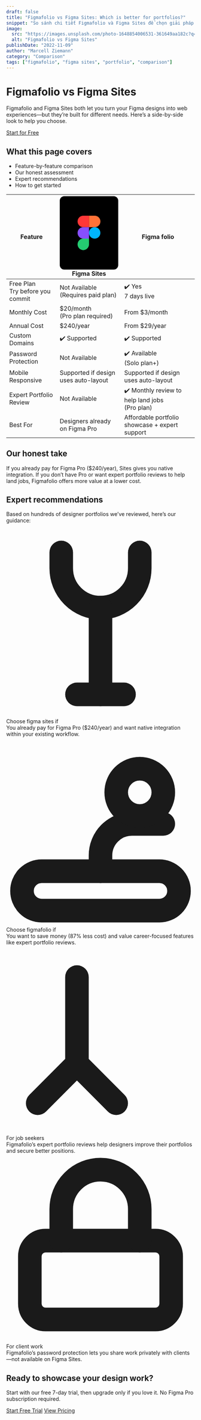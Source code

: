 ```yaml
---
draft: false
title: "Figmafolio vs Figma Sites: Which is better for portfolios?"
snippet: "So sánh chi tiết Figmafolio và Figma Sites để chọn giải pháp portfolio phù hợp nhất cho bạn."
image:
  src: "https://images.unsplash.com/photo-1648854006531-361649aa182c?q=80&w=1170&auto=format&fit=crop&ixlib=rb-4.1.0&ixid=M3wxMjA3fDB8MHxwaG90by1wYWdlfHx8fGVufDB8fHx8fA%3D%3D"
  alt: "Figmafolio vs Figma Sites"
publishDate: "2022-11-09"
author: "Marcell Ziemann"
category: "Comparison"
tags: ["figmafolio", "figma sites", "portfolio", "comparison"]
---
```


<!-- Hero -->
<div class="text-center max-w-2xl mx-auto mt-10 mb-8">
  <h1 class="text-4xl md:text-5xl font-extrabold mb-4">Figmafolio vs Figma Sites</h1>
  <p class="text-gray-600 mb-6">Figmafolio and Figma Sites both let you turn your Figma designs into web experiences—but they’re built for different needs. Here’s a side-by-side look to help you choose.</p>
  <a href="#" id="blog-start-link" class="inline-block bg-[#4d9f70] text-white px-6 py-3 rounded-full font-semibold text-lg shadow hover:bg-[#388e5c] transition underline">Start for Free</a>
</div>

<!-- What this page covers -->
<div class="bg-[#f8fafc] py-8 mb-8">
  <div class="max-w-3xl mx-auto">
    <h2 class="text-2xl font-bold mb-3">What this page covers</h2>
    <ul class="text-[#4d9f70] font-medium space-y-1">
      <li>Feature-by-feature comparison</li>
      <li>Our honest assessment</li>
      <li>Expert recommendations</li>
      <li>How to get started</li>
    </ul>
  </div>
</div>

<!-- Comparison Table -->
<div class="max-w-6xl mx-auto mb-16">
  <div class="bg-white rounded-3xl shadow-lg p-0 overflow-x-auto">
    <table class="min-w-full text-left border-separate [border-spacing:0]">
      <thead>
        <tr>
          <th class="py-6 px-8 text-left font-bold text-xl bg-white rounded-tl-3xl align-middle">Feature</th>
          <th class="py-6 px-8 text-center font-bold text-xl bg-white align-middle">
            <span class="inline-flex items-center justify-center w-full">
              <svg class="w-7 h-7 mr-2" viewBox="0 0 1024 1280" fill="none" xmlns="http://www.w3.org/2000/svg">
                <rect width="1024" height="1280" rx="80" fill="black"/>
                <path d="M312 840C312 784.772 356.772 740 412 740H512V840C512 895.228 467.228 940 412 940C356.772 940 312 895.228 312 840Z" fill="#24CB71"/>
                <path d="M512 340V540H612C667.228 540 712 495.228 712 440C712 384.772 667.228 340 612 340H512Z" fill="#FF7237"/>
                <path d="M611.167 740C666.395 740 711.167 695.228 711.167 640C711.167 584.772 666.395 540 611.167 540C555.939 540 511.167 584.772 511.167 640C511.167 695.228 555.939 740 611.167 740Z" fill="#00B6FF"/>
                <path d="M312 440C312 495.228 356.772 540 412 540H512V340H412C356.772 340 312 384.772 312 440Z" fill="#FF3737"/>
                <path d="M312 640C312 695.228 356.772 740 412 740H512V540H412C356.772 540 312 584.772 312 640Z" fill="#874FFF"/>
              </svg>
              Figma Sites
            </span>
          </th>
          <th class="py-6 px-8 text-center font-bold text-xl bg-[#f6fef9] rounded-tr-3xl border-t-4 border-r-4 border-b-4 border-l-4 border-[#4d9f70] align-middle">
            <span class="inline-flex items-center justify-center w-full">
              <span class="text-[#3a5e3a] font-bold">Figma</span>
              <span class="text-[#4d9f70] font-bold ml-1">folio</span>
            </span>
          </th>
        </tr>
      </thead>
      <tbody class="text-lg">
        <tr>
          <td class="py-6 px-8 text-gray-700 align-middle bg-white">Free Plan <br/><span class="text-xs text-gray-400">Try before you commit</span></td>
          <td class="py-6 px-8 text-center text-gray-500 align-middle bg-white">Not Available<br/><span class="text-xs text-gray-400">(Requires paid plan)</span></td>
          <td class="py-6 px-8 text-center text-[#4d9f70] font-semibold align-middle bg-[#f6fef9] border-r-4 border-l-4 border-[#4d9f70]">✔️ Yes<br/><span class="text-xs text-gray-400">7 days live</span></td>
        </tr>
        <tr>
          <td class="py-6 px-8 text-gray-700 align-middle bg-white">Monthly Cost</td>
          <td class="py-6 px-8 text-center text-gray-700 align-middle bg-white">$20/month<br/><span class="text-xs text-gray-400">(Pro plan required)</span></td>
          <td class="py-6 px-8 text-center text-[#4d9f70] font-semibold align-middle bg-[#f6fef9] border-r-4 border-l-4 border-[#4d9f70]">From $3/month</td>
        </tr>
        <tr>
          <td class="py-6 px-8 text-gray-700 align-middle bg-white">Annual Cost</td>
          <td class="py-6 px-8 text-center text-gray-700 align-middle bg-white">$240/year</td>
          <td class="py-6 px-8 text-center text-[#4d9f70] font-semibold align-middle bg-[#f6fef9] border-r-4 border-l-4 border-[#4d9f70]">From $29/year</td>
        </tr>
        <tr>
          <td class="py-6 px-8 text-gray-700 align-middle bg-white">Custom Domains</td>
          <td class="py-6 px-8 text-center font-semibold align-middle text-[#4d9f70] bg-white">✔️ Supported</td>
          <td class="py-6 px-8 text-center font-semibold align-middle text-[#4d9f70] bg-[#f6fef9] border-r-4 border-l-4 border-[#4d9f70]">✔️ Supported</td>
        </tr>
        <tr>
          <td class="py-6 px-8 text-gray-700 align-middle bg-white">Password Protection</td>
          <td class="py-6 px-8 text-center text-gray-500 align-middle bg-white">Not Available</td>
          <td class="py-6 px-8 text-center font-semibold align-middle text-[#4d9f70] bg-[#f6fef9] border-r-4 border-l-4 border-[#4d9f70]">✔️ Available<br/><span class="text-xs text-gray-400">(Solo plan+)</span></td>
        </tr>
        <tr>
          <td class="py-6 px-8 text-gray-700 align-middle bg-white">Mobile Responsive</td>
          <td class="py-6 px-8 text-center text-gray-700 align-middle bg-white">Supported if design uses auto-layout</td>
          <td class="py-6 px-8 text-center align-middle text-gray-700 bg-[#f6fef9] border-r-4 border-l-4 border-[#4d9f70]">Supported if design uses auto-layout</td>
        </tr>
        <tr>
          <td class="py-6 px-8 text-gray-700 align-middle bg-white">Expert Portfolio Review</td>
          <td class="py-6 px-8 text-center text-gray-500 align-middle bg-white">Not Available</td>
          <td class="py-6 px-8 text-center font-semibold align-middle text-[#4d9f70] bg-[#f6fef9] border-r-4 border-l-4 border-[#4d9f70]">✔️ Monthly review to help land jobs<br/><span class="text-xs text-gray-400">(Pro plan)</span></td>
        </tr>
        <tr>
          <td class="py-6 px-8 text-gray-700 align-middle bg-white rounded-bl-3xl">Best For</td>
          <td class="py-6 px-8 text-center text-gray-700 align-middle bg-white">Designers already on Figma Pro</td>
          <td class="py-6 px-8 text-center align-middle text-gray-700 bg-[#f6fef9] border-b-4 border-r-4 border-l-4 border-[#4d9f70] rounded-br-3xl">Affordable portfolio showcase + expert support</td>
        </tr>
      </tbody>
    </table>
  </div>
</div>

<!-- Honest Take -->
<div class="max-w-3xl mx-auto mb-12">
  <h2 class="text-2xl font-bold mb-3 text-center">Our honest take</h2>
  <p class="text-center text-gray-600">If you already pay for Figma Pro ($240/year), Sites gives you native integration. If you don’t have Pro or want expert portfolio reviews to help land jobs, Figmafolio offers more value at a lower cost.</p>
</div>

<!-- Expert Recommendations -->
<div class="max-w-5xl mx-auto mb-12">
  <h2 class="text-2xl font-bold mb-3 text-center">Expert recommendations</h2>
  <p class="text-center text-gray-600 mb-6">Based on hundreds of designer portfolios we’ve reviewed, here’s our guidance:</p>
  <div class="grid md:grid-cols-2 gap-8">
    <!-- Box 1 -->
    <div class="bg-[#f8fafc] rounded-2xl p-8 flex flex-col items-start shadow-md h-full">
      <div class="mb-4">
        <svg class="w-10 h-10 text-[#24cb71]" fill="none" stroke="currentColor" stroke-width="3" viewBox="0 0 24 24">
          <path d="M7 3v2a5 5 0 0 0 5 5h0a5 5 0 0 0 5-5V3" stroke-linecap="round" stroke-linejoin="round"/>
          <path d="M12 21V10" stroke-linecap="round" stroke-linejoin="round"/>
          <path d="M9 21h6" stroke-linecap="round" stroke-linejoin="round"/>
        </svg>
      </div>
      <div class="font-bold text-xl mb-2">Choose figma sites if</div>
      <div class="text-gray-600 text-base">You already pay for Figma Pro ($240/year) and want native integration within your existing workflow.</div>
    </div>
    <!-- Box 2 -->
    <div class="bg-[#f8fafc] rounded-2xl p-8 flex flex-col items-start shadow-md h-full">
      <div class="mb-4">
        <!-- Icon hand/money -->
        <svg class="w-10 h-10 text-[#24cb71]" fill="none" stroke="currentColor" stroke-width="3" viewBox="0 0 24 24">
          <path d="M12 17v-2a4 4 0 0 1 4-4h4" stroke-linecap="round" stroke-linejoin="round"/>
          <rect x="2" y="17" width="20" height="5" rx="2.5" stroke-linecap="round" stroke-linejoin="round"/>
          <circle cx="17" cy="7" r="3" stroke-linecap="round" stroke-linejoin="round"/>
        </svg>
      </div>
      <div class="font-bold text-xl mb-2">Choose figmafolio if</div>
      <div class="text-gray-600 text-base">You want to save money (87% less cost) and value career-focused features like expert portfolio reviews.</div>
    </div>
    <!-- Box 3 -->
    <div class="bg-[#f8fafc] rounded-2xl p-8 flex flex-col items-start shadow-md h-full">
      <div class="mb-4">
        <!-- Icon rocket -->
        <svg class="w-10 h-10 text-[#24cb71]" fill="none" stroke="currentColor" stroke-width="3" viewBox="0 0 24 24">
          <path d="M4 20l5-5m0 0l5 5m-5-5V4" stroke-linecap="round" stroke-linejoin="round"/>
        </svg>
      </div>
      <div class="font-bold text-xl mb-2">For job seekers</div>
      <div class="text-gray-600 text-base">Figmafolio’s expert portfolio reviews help designers improve their portfolios and secure better positions.</div>
    </div>
    <!-- Box 4 -->
    <div class="bg-[#f8fafc] rounded-2xl p-8 flex flex-col items-start shadow-md h-full">
      <div class="mb-4">
        <!-- Icon lock -->
        <svg class="w-10 h-10 text-[#24cb71]" fill="none" stroke="currentColor" stroke-width="3" viewBox="0 0 24 24">
          <rect x="3" y="11" width="18" height="10" rx="2" stroke-linecap="round" stroke-linejoin="round"/>
          <path d="M7 11V7a5 5 0 0 1 10 0v4" stroke-linecap="round" stroke-linejoin="round"/>
        </svg>
      </div>
      <div class="font-bold text-xl mb-2">For client work</div>
      <div class="text-gray-600 text-base">Figmafolio’s password protection lets you share work privately with clients—not available on Figma Sites.</div>
    </div>
  </div>
</div>

<div class="max-w-[1280px] mx-auto mb-16">
  <div class="bg-[#f8fafc] rounded-2xl p-8 flex flex-col md:flex-row items-center justify-between gap-12">
    <div class="flex-1">
      <h2 class="text-2xl font-bold mb-2">Ready to showcase your design work?</h2>
      <p class="mb-4 text-gray-600">Start with our free 7-day trial, then upgrade only if you love it. No Figma Pro subscription required.</p>
      <a href="#" id="blog-start-trial-link" class="inline-block bg-[#4d9f70] text-white px-6 py-3 rounded-full font-semibold text-lg shadow hover:bg-[#388e5c] transition mr-2">Start Free Trial</a>
      <a href="#" id="blog-view-pricing-link" class="inline-block border border-[#4d9f70] text-[#4d9f70] px-6 py-3 rounded-full font-semibold text-lg hover:bg-[#e6f4ec] transition">View Pricing</a>
    </div>
    <div class="flex-shrink-0">
      <!-- <div class="bg-[#f8fafc] rounded-2xl border border-[#E5EAF0] w-[440px] h-[260px] md:w-[520px] md:h-[320px] flex items-center justify-center">
        <img src="/src/assets/showcase.png" alt="Showcase" class="object-cover w-full h-full rounded-2xl" />
      </div> -->
    </div>
  </div>
</div>

<script>
  // Language detection logic
  const getCurrentLanguage = () => {
    // Try to get language from URL path first
    const pathSegments = window.location.pathname.split('/');
    const langFromPath = pathSegments[1];
    
    // Supported languages
    const supportedLangs = ['en', 'es', 'de', 'zh', 'jp', 'fr'];
    
    if (supportedLangs.includes(langFromPath)) {
      return langFromPath;
    }
    
    // Fallback to browser language
    const browserLang = navigator.language.split('-')[0];
    return supportedLangs.includes(browserLang) ? browserLang : 'en';
  };

  // Update all blog links with current language
  const updateBlogLinks = () => {
    const currentLanguage = getCurrentLanguage();
    const authUrl = `https://app.figmafolio.com/${currentLanguage}/auth`;
    const pricingUrl = `/pricing`;
    
    // Update hero start link
    const heroStartLink = document.getElementById('blog-start-link');
    if (heroStartLink) {
      heroStartLink.href = authUrl;
    }
    
    // Update start trial link
    const startTrialLink = document.getElementById('blog-start-trial-link');
    if (startTrialLink) {
      startTrialLink.href = authUrl;
    }
    
    // Update view pricing link
    const viewPricingLink = document.getElementById('blog-view-pricing-link');
    if (viewPricingLink) {
      viewPricingLink.href = pricingUrl;
    }
  };

  // Update links when page loads
  document.addEventListener('DOMContentLoaded', updateBlogLinks);
</script>
